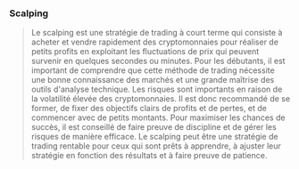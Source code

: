 ### Scalping 

> Le scalping est une stratégie de trading à court terme qui consiste à acheter et vendre rapidement des cryptomonnaies pour réaliser de petits profits en exploitant les fluctuations de prix qui peuvent survenir en quelques secondes ou minutes. Pour les débutants, il est important de comprendre que cette méthode de trading nécessite une bonne connaissance des marchés et une grande maîtrise des outils d'analyse technique. Les risques sont importants en raison de la volatilité élevée des cryptomonnaies. Il est donc recommandé de se former, de fixer des objectifs clairs de profits et de pertes, et de commencer avec de petits montants. Pour maximiser les chances de succès, il est conseillé de faire preuve de discipline et de gérer les risques de manière efficace. Le scalping peut être une stratégie de trading rentable pour ceux qui sont prêts à apprendre, à ajuster leur stratégie en fonction des résultats et à faire preuve de patience.

